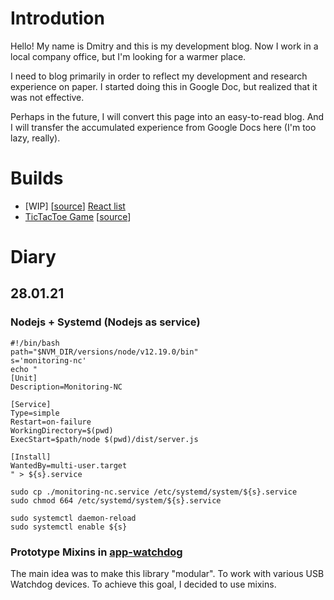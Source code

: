 # Introdution
Hello! My name is Dmitry and this is my development blog.
Now I work in a local company office, but I'm looking for a warmer place.

I need to blog primarily in order to reflect my development and research experience on paper. I started doing this in Google Doc, but realized that it was not effective.

Perhaps in the future, I will convert this page into an easy-to-read blog. And I will transfer the accumulated experience from Google Docs here (I'm too lazy, really).

<!--[You can buy me an apple](https://www.buymeacoffee.com/gormonn)-->

# Builds
* [WIP] [[source](https://github.com/gormonn/react-practice-list-edit-sort-filter)] [React list](https://gormonn.github.io/react-practice-list-edit-sort-filter/)
* [TicTacToe Game](https://gormonn.github.io/tic-tac-toe/) [[source](https://github.com/gormonn/tic-tac-toe)]

# Diary

## 28.01.21
### Nodejs + Systemd (Nodejs as service)
```
#!/bin/bash
path="$NVM_DIR/versions/node/v12.19.0/bin"
s='monitoring-nc'
echo "
[Unit]
Description=Monitoring-NC

[Service]
Type=simple
Restart=on-failure
WorkingDirectory=$(pwd)
ExecStart=$path/node $(pwd)/dist/server.js

[Install]
WantedBy=multi-user.target
" > ${s}.service

sudo cp ./monitoring-nc.service /etc/systemd/system/${s}.service
sudo chmod 664 /etc/systemd/system/${s}.service

sudo systemctl daemon-reload
sudo systemctl enable ${s}
```
### Prototype Mixins in [app-watchdog](https://github.com/gormonn/app-watchdog)
The main idea was to make this library "modular". To work with various USB Watchdog devices. To achieve this goal, I decided to use mixins.
